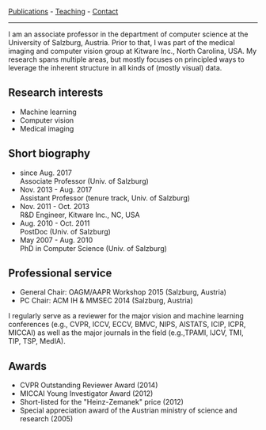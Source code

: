 <link href="//maxcdn.bootstrapcdn.com/font-awesome/4.2.0/css/font-awesome.min.css" rel="stylesheet">

[Publications](publications) - [Teaching](https://github.com/rkwitt/teaching) - [Contact](contact)

* * *

I am an associate professor in the department of computer science at the University of Salzburg, Austria. Prior to that, I was part of the medical imaging and computer vision group at Kitware Inc., North Carolina, USA. My research spans multiple areas, but mostly focuses on principled ways to leverage the inherent structure in all kinds of (mostly visual) data.

## Research interests

- Machine learning
- Computer vision
- Medical imaging

## Short biography

- since Aug. 2017  
Associate Professor (Univ. of Salzburg)
- Nov. 2013 - Aug. 2017  
Assistant Professor (tenure track, Univ. of Salzburg)
- Nov. 2011 - Oct. 2013   
R&D Engineer, Kitware Inc., NC, USA
- Aug. 2010 - Oct. 2011   
PostDoc (Univ. of Salzburg)
- May 2007 - Aug. 2010  
PhD in Computer Science (Univ. of Salzburg)

## Professional service

- General Chair: OAGM/AAPR Workshop 2015 (Salzburg, Austria)
- PC Chair: ACM IH & MMSEC 2014 (Salzburg, Austria)

I regularly serve as a reviewer for the major vision and machine learning
conferences (e.g., CVPR, ICCV, ECCV, BMVC, NIPS, AISTATS, ICIP, ICPR, MICCAI) as
well as the major journals in the field (e.g.,TPAMI, IJCV, TMI, TIP, TSP, MedIA).

## Awards

- CVPR Outstanding Reviewer Award (2014)
- MICCAI Young Investigator Award (2012)
- Short-listed for the "Heinz-Zemanek" price (2012)
- Special appreciation award of the Austrian ministry of science and research (2005)
